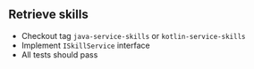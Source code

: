 ## Retrieve skills

* Checkout tag `java-service-skills` or `kotlin-service-skills`
* Implement `ISkillService` interface 
* All tests should pass
